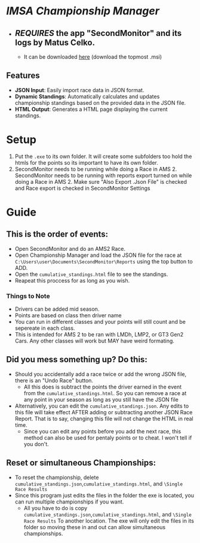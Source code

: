 # *IMSA Championship Manager*
- ## *REQUIRES* the app "SecondMonitor" and its logs by Matus Celko. 
  - It can be downloaded [here](https://gitlab.com/winzarten/SecondMonitor/-/releases) (download the topmost .msi)


## Features
- **JSON Input**: Easily import race data in JSON format.
- **Dynamic Standings**: Automatically calculates and updates championship standings based on the provided data in the JSON file.
- **HTML Output**: Generates a HTML page displaying the current standings.

# Setup
1. Put the ```.exe``` to its own folder. It will create some subfolders too hold the htmls for the points so its important to have its own folder.
2. SecondMonitor needs to be running while doing a Race in AMS 2. SecondMonitor needs to be running with reports export turned on while doing a Race in AMS 2. Make sure "Also Export .Json File" is checked and Race export is checked in SecondMonitor Settings

  
# Guide
## This is the order of events:
   - Open SecondMonitor and do an AMS2 Race.
   - Open Championship Manager and load the JSON file for the race at ```C:\Users\user\Documents\SecondMonitor\Reports``` using the top button to ADD.
   - Open the ```cumulative_standings.html``` file to see the standings.
   - Reapeat this proccess for as long as you wish.
### Things to Note 
  - Drivers can be added mid season.
  - Points are based on class then driver name
  - You can run in different classes and your points will still count and be sepereate in each class.
  - This is intended for AMS 2 to be ran with LMDh, LMP2, or GT3 Gen2 Cars. Any other classes will work but MAY have weird formating.

## Did you mess something up? Do this:
- Should you accidentally add a race twice or add the wrong JSON file, there is an "Undo Race" button.
    - All this does is subtract the points the driver earned in the event from the ```cumulative_standings.html```. So you can remove a race at any point in your season as long as you still have the JSON file
- Alternatively, you can edit the ```cumulative_standings.json```. Any edits to this file will take effect AFTER adding or subtracting another JSON Race Report. That is to say, changing this file will not change the HTML in real time.
    - Since you can edit any points before you add the next race, this method can also be used for pentaly points or to cheat. I won't tell if you don't.


## Reset or simultaneous Championships:
- To reset the championship, delete ```cumulative_standings.json```,```cumulative_standings.html```, and ```\Single Race Results```
- Since this program just edits the files in the folder the exe is located, you can run multiple championships if you want.
   - All you have to do is copy ```cumulative_standings.json```,```cumulative_standings.html```, and ```\Single Race Results``` To another location. The exe will only edit the files in its folder so moving these in and out can allow simultaneous championships.
 
